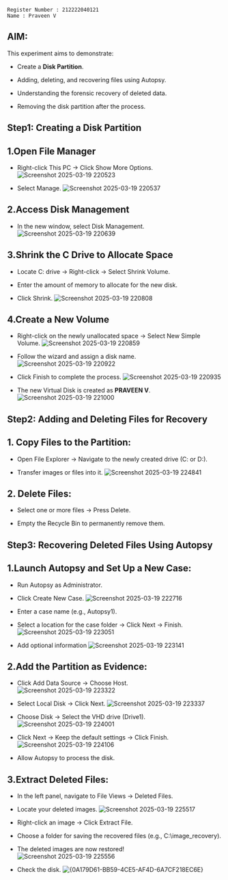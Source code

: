 ```
Register Number : 212222040121
Name : Praveen V
```
## AIM:

This experiment aims to demonstrate:

- Create a **Disk Partition**.  

- Adding, deleting, and recovering files using Autopsy.

- Understanding the forensic recovery of deleted data.

- Removing the disk partition after the process.

## Step1: Creating a Disk Partition
## 1.Open File Manager

- Right-click This PC → Click Show More Options.
  ![Screenshot 2025-03-19 220523](https://github.com/user-attachments/assets/8a7b99d9-bd5d-4b41-ad35-6d1301b5ff82)

- Select Manage.
  ![Screenshot 2025-03-19 220537](https://github.com/user-attachments/assets/df827a18-3894-4dbd-bbd3-a1b6eb8ae0b8)


## 2.Access Disk Management

- In the new window, select Disk Management.
  ![Screenshot 2025-03-19 220639](https://github.com/user-attachments/assets/9652e198-abd8-4f45-a689-a20f248bac2d)


## 3.Shrink the C Drive to Allocate Space

- Locate C: drive → Right-click → Select Shrink Volume.

- Enter the amount of memory to allocate for the new disk.

- Click Shrink.
  ![Screenshot 2025-03-19 220808](https://github.com/user-attachments/assets/6fdef27e-c4b2-43b6-b7e7-a280e377d7e7)


## 4.Create a New Volume

- Right-click on the newly unallocated space → Select New Simple Volume.
  ![Screenshot 2025-03-19 220859](https://github.com/user-attachments/assets/f6eb66bd-7167-4091-8504-5e859e6c995a)


- Follow the wizard and assign a disk name.
  ![Screenshot 2025-03-19 220922](https://github.com/user-attachments/assets/4fddc384-c0e2-4fe4-a268-f082a6c47389)


- Click Finish to complete the process.
  ![Screenshot 2025-03-19 220935](https://github.com/user-attachments/assets/f06a24e8-e373-4271-94bc-87cac73f6e27)
  
- The new Virtual Disk is created as **PRAVEEN V**.
  ![Screenshot 2025-03-19 221000](https://github.com/user-attachments/assets/9b603c47-c7da-4012-9b35-3953cfeea86c)

  
## Step2: Adding and Deleting Files for Recovery

## 1. Copy Files to the Partition:

- Open File Explorer → Navigate to the newly created drive (C: or D:).

- Transfer images or files into it.
![Screenshot 2025-03-19 224841](https://github.com/user-attachments/assets/b9fdc15b-f166-435b-9b0d-cd5d40da55de)



## 2. Delete Files:

- Select one or more files → Press Delete.

- Empty the Recycle Bin to permanently remove them.

## Step3: Recovering Deleted Files Using Autopsy

## 1.Launch Autopsy and Set Up a New Case:

- Run Autopsy as Administrator.

- Click Create New Case.
![Screenshot 2025-03-19 222716](https://github.com/user-attachments/assets/4028e969-add1-46c4-beb2-3f336c7dcd3d)

- Enter a case name (e.g., Autopsy1).
- Select a location for the case folder → Click Next → Finish.
  ![Screenshot 2025-03-19 223051](https://github.com/user-attachments/assets/2b476fe0-199c-4c25-96c2-63c78183bb6f)
- Add optional information
  ![Screenshot 2025-03-19 223141](https://github.com/user-attachments/assets/45ff54d1-1967-4671-8dbb-a865f55f0316)



## 2.Add the Partition as Evidence:

- Click Add Data Source → Choose Host.
   ![Screenshot 2025-03-19 223322](https://github.com/user-attachments/assets/3ad0612b-655b-406c-ab63-95912238b112)


- Select Local Disk → Click Next.
   ![Screenshot 2025-03-19 223337](https://github.com/user-attachments/assets/8ed1cda5-f34d-491b-8255-c59c62eadaa0)


- Choose Disk → Select the VHD drive (Drive1).
  ![Screenshot 2025-03-19 224001](https://github.com/user-attachments/assets/773c5a67-49c8-421c-b0be-8a19a0e173c8)


- Click Next → Keep the default settings → Click Finish.
  ![Screenshot 2025-03-19 224106](https://github.com/user-attachments/assets/3feb68c2-3a3a-4e21-b3b8-11f4dfac0990)


- Allow Autopsy to process the disk.

## 3.Extract Deleted Files:

- In the left panel, navigate to File Views → Deleted Files.

- Locate your deleted images.
  ![Screenshot 2025-03-19 225517](https://github.com/user-attachments/assets/66b60ab9-d3c0-409e-8298-e20cd4e2d9d0)


- Right-click an image → Click Extract File.

- Choose a folder for saving the recovered files (e.g., C:\image_recovery).

- The deleted images are now restored!
  ![Screenshot 2025-03-19 225556](https://github.com/user-attachments/assets/4d7bd91f-547f-4bdc-86c3-a695ab4848ad)
- Check the disk.
  ![{0A179D61-BB59-4CE5-AF4D-6A7CF218EC6E}](https://github.com/user-attachments/assets/1d889ef5-1453-4ede-90a4-78087fa8d755)

  


